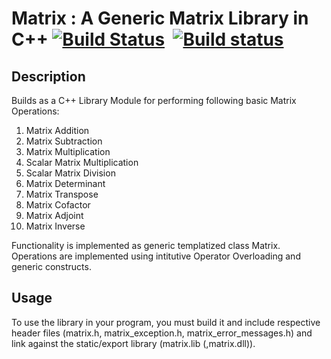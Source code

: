 # Matrix : A Generic Matrix Library in C++  [![Build Status](https://travis-ci.org/gabime/spdlog.svg?branch=master)](https://travis-ci.org/gabime/spdlog)&nbsp; [![Build status](https://ci.appveyor.com/api/projects/status/d2jnxclg20vd0o50?svg=true)](https://ci.appveyor.com/project/sauvik3/matrix)
Description
-------------------------------------------------------

Builds as a C++ Library Module for performing following
basic Matrix Operations:

1. Matrix Addition
2. Matrix Subtraction
3. Matrix Multiplication
4. Scalar Matrix Multiplication
5. Scalar Matrix Division
6. Matrix Determinant
7. Matrix Transpose
8. Matrix Cofactor
9. Matrix Adjoint
10. Matrix Inverse

Functionality is implemented as generic templatized class Matrix.
Operations are implemented using intitutive Operator Overloading
and generic constructs.

Usage
-------------------------------------------------------

To use the library in your program, you must build it and include
respective header files (matrix.h, matrix_exception.h, matrix_error_messages.h)
and link against the static/export library (matrix.lib (,matrix.dll)).

